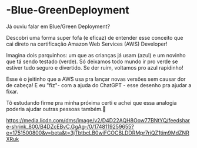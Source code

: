 # -Blue-GreenDeployment

Já ouviu falar em Blue/Green Deployment?

Descobri uma forma super fofa (e eficaz) de entender esse conceito que cai direto na certificação Amazon Web Services (AWS) Developer! 

Imagina dois parquinhos: um que as crianças já usam (azul) e um novinho que tá sendo testado (verde). Só deixamos todo mundo ir pro verde se estiver tudo seguro e divertido. Se der ruim, voltamos pro azul rapidinho!

Esse é o jeitinho que a AWS usa pra lançar novas versões sem causar dor de cabeça! E eu "fiz"- com a ajuda do ChatGPT - esse desenho pra ajudar a fixar. 

Tô estudando firme pra minha próxima certi e achei que essa analogia poderia ajudar outras pessoas também.💙

https://media.licdn.com/dms/image/v2/D4D22AQH8Oow77BNtYQ/feedshare-shrink_800/B4DZcEBvC.GgAg-/0/1748119259655?e=1751500800&v=beta&t=3jTbtbcLB0wiFCOCBLDDRMpr7riQZ1tim9MdZNRXRuk
